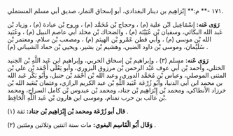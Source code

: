 ١٧١ -** م:** إِبْرَاهِيم بن دينار البغدادي، أبو إسحاق التمار، صديق أبي مسلم المستملي.

**رَوَى عَنه:** إِسْمَاعِيل ابْن علية (م) ، وحجاج بْن مُحَمَّد (م) ، وروح بْن عبادة (م) ، وزياد بْن عَبد الله البكائي، وسفيان بْن عُيَيْنَة (م) ، والضحاك بْن مخلد أبي عاصم النبيل (م) ، وعُبَيد الله بْن موسى (م) ، وأبي قطن عَمْرو بْن الهيثم (م) ، ومصعب بْن سلام، ومعتمر بْن سُلَيْمان، وموسى بْن داود الضبي، وهشيم بْن بشير، ويحيى بْن حماد الشيباني (م) .

**رَوَى عَنه:** مسلم (٣) ، وإبراهيم بْن إسحاق الحربي، وإبراهيم ابن عَبد اللَّهِ بْن الجنيد الختلي، وأحمد بْن أَبي عوف عَبْد الرحمن بْن مرزوق البزوري، وأبو يَعْلَى أَحْمَد بْن علي بْن المثنى الموصلي، وعباس بْن مُحَمَّد الدوري، وعبد الله بْن أَحْمَد بْن حنبل، وأَبُو بَكْر عَبد الله بن محمد ابن أَبي الدنيا، وأَبُو زُرْعَة عُبَيد اللَّهِ بْن عبد الكريم الرازي، وعثمان بْنعَبد الله بْن خرزاد الأنطاكي، ومحمد بْن إِبْرَاهِيم بْن جناد، ومحمد بْن عبدوس بْن كامل السراج، ومحمد بْن غالب بن حرب تمتام، وموسى ابن هارون بْن عَبد اللَّهِ الْحَافِظ.

**قال أبو زُرْعَة ومحمد بْن إِبْرَاهِيم بْن جناد:** ثقة (١) .

**وَقَال أَبُو الْقَاسِم البغوي:** مات سنة اثنتين وثلاثين ومئتين (٢) .